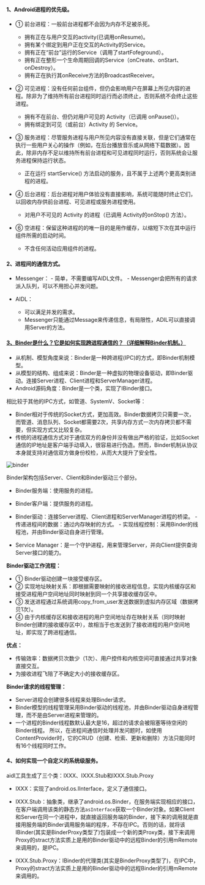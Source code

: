 #### 1、Android进程的优先级。

  - ① 前台进程：一般前台进程都不会因为内存不足被杀死。
  
    - 拥有正在与用户交互的activity(已调用onResume)。
    - 拥有某个绑定到用户正在交互的Activity的Service。
    - 拥有正在“前台”运行的Service（调用了startFofeground）。
    - 拥有正在整形一个生命周期回调的Service（onCreate、onStart、onDestroy）。
    - 拥有正在执行其onReceive方法的BroadcastReceiver。
    
  - ② 可见进程：没有任何前台组件，但仍会影响用户在屏幕上所见内容的进程。除非为了维持所有前台进程同时运行而必须终止，否则系统不会终止这些进程。
  
    - 拥有不在前台、但仍对用户可见的 Activity（已调用 onPause()）。
    - 拥有绑定到可见（或前台）Activity 的 Service。
    
  - ③ 服务进程：尽管服务进程与用户所见内容没有直接关联，但是它们通常在执行一些用户关心的操作（例如，在后台播放音乐或从网络下载数据）。因此，除非内存不足以维持所有前台进程和可见进程同时运行，否则系统会让服务进程保持运行状态。
  
    - 正在运行 startService() 方法启动的服务，且不属于上述两个更高类别进程的进程。
    
  - ④ 后台进程：后台进程对用户体验没有直接影响，系统可能随时终止它们，以回收内存供前台进程、可见进程或服务进程使用。
  
    - 对用户不可见的 Activity 的进程（已调用 Activity的onStop() 方法）。
    
  - ⑥ 空进程：保留这种进程的的唯一目的是用作缓存，以缩短下次在其中运行组件所需的启动时间。
  
    - 不含任何活动应用组件的进程。
    
#### 2、进程间的通信方式。
   
   - Messenger：
    - 简单，不需要编写AIDL文件。
    - Messenger会把所有的请求派入队列，可以不用担心并发问题。
    
  - AIDL：
    - 可以满足并发的需求。
    - Messenger只能通过Message来传递信息，有局限性，ADIL可以直接调用Server的方法。  


#### [3、Binder是什么？它是如何实现跨进程通信的？（详细解释Binder机制。）](https://blog.csdn.net/carson_ho/article/details/73560642)

  - 从机制、模型角度来说：Binder是一种跨进程(IPC)的方式，即Binder机制模型。
  - 从模型的结构、组成来说：Binder是一种虚拟的物理设备驱动，即Binder驱动。连接Server进程、Client进程和ServerManager进程。
  - Android源码角度：Binder是一个类，实现了IBinder接口。

   相比较于其他的IPC方式，如管道、SystemV、Socket等：
   - Binder相对于传统的Socket方式，更加高效。Binder数据拷贝只需要一次，而管道、消息队列、Socket都需要2次，共享内存方式一次内存拷贝都不需要，但实现方式又比较复杂。
   - 传统的进程通信方式对于通信双方的身份并没有做出严格的验证，比如Socket通信的IP地址是客户端手动填入，很容易进行伪造。然而，Binder机制从协议本身就支持对通信双方做身份校检，从而大大提升了安全性。
   
   ![binder](https://github.com/chen-eugene/Interview/blob/master/image/20181206225009.png)
   
   Binder架构包括Server、Client和Binder驱动三个部分。
   - Binder服务端：使用服务的进程。
   
   - Binder客户端：提供服务的进程。
   
   - Binder驱动：连接Server进程、Client进程和ServerManager进程的桥梁。
    - 传递进程间的数据：通过内存映射的方式。
    - 实现线程控制：采用Binder的线程池，并由Binder驱动自身进行管理。
   
   - Service Manager：是一个守护进程，用来管理Server，并向Client提供查询Server接口的能力。
   
   **Binder驱动工作流程：**
   - ① Binder驱动创建一块接受缓存区。
   - ② 实现地址映射关系：即根据需要映射的接收进程信息，实现内核缓存区和接受进程用户空间地址同时映射到同一个共享接收缓存区中。
   - ③ 发送进程通过系统调用copy_from_user发送数据到虚拟内存区域（数据拷贝1次）。
   - ④ 由于内核缓存区和接收进程的用户空间地址存在映射关系（同时映射Binder创建的接收缓存区中），故相当于也发送到了接收进程的用户空间地址，即实现了跨进程通信。
   
   **优点：**
   - 传输效率：数据拷贝次数少（1次）、用户控件和内核空间可直接通过共享对象直接交互。
   - 为接收进程飞陪了不确定大小的接收缓存区。
   
   **Binder请求的线程管理：**
   - Server进程会创建很多线程来处理Binder请求。
   - Binder模型的线程管理采用Binder驱动的线程池，并由Binder驱动自身进程管理，而不是由Server进程来管理的。
   - 一个进程的Binder线程数默认最大是16，超过的请求会被阻塞等待空闲的Binder线程。
    所以，在进程间通信时处理并发问题时，如使用ContentProvider时，它的CRUD（创建、检索、更新和删除）方法只能同时有16个线程同时工作。
    
    
#### 4、如何实现一个自定义的系统级服务。
   aidl工具生成了三个类：IXXX、IXXX.Stub和IXXX.Stub.Proxy
   - IXXX：实现了android.os.IInterface，定义了通信接口。
   
   - IXXX.Stub：抽象类，继承了android.os.Binder，在服务端实现相应的接口，在客户端调用该类的静态方法`asInterface`获取一个Binder对象。如果Client和Server在同一个进程中，就直接返回服务端的Binder，接下来的调用就是直接用服务端的Binder调用服务端的程序，不存在IPC。否则的话，就将该IBinder(其实是BinderProxy类型了)包装成一个新的类Proxy类，接下来调用Proxy的stract方法实质上是用的Binder驱动中的远程Binder的引用mRemote来调用的，是IPC。
   
   - IXXX.Stub.Proxy：IBinder的代理类(其实是BinderProxy类型了)，在IPC中，Proxy的stract方法实质上是用的Binder驱动中的远程Binder的引用mRemote来调用的。


   
   
   
   
   
   
   
   
   
   
   
   
   
   
   
   
   
   
   
   
   
   
   
   
   
   
   
   
   
   
